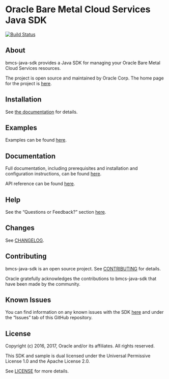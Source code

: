 # Oracle Bare Metal Cloud Services Java SDK
[![Build Status](https://travis-ci.org/oracle/bmcs-java-sdk.svg?branch=master)](https://travis-ci.org/oracle/bmcs-java-sdk)

## About

bmcs-java-sdk provides a Java SDK for managing your Oracle Bare Metal Cloud Services resources.

The project is open source and maintained by Oracle Corp. The home page for the project is [here](https://docs.us-phoenix-1.oraclecloud.com/Content/API/SDKDocs/javasdk.htm).

## Installation

See [the documentation](https://docs.us-phoenix-1.oraclecloud.com/Content/API/SDKDocs/javasdk.htm) for details.

## Examples

Examples can be found [here](/bmc-examples/src/main/java/).

## Documentation

Full documentation, including prerequisites and installation and configuration instructions, can be found [here](https://docs.us-phoenix-1.oraclecloud.com/Content/API/SDKDocs/javasdk.htm).

API reference can be found [here](https://docs.us-phoenix-1.oraclecloud.com/tools/java/latest/).

## Help

See the “Questions or Feedback?” section [here](https://docs.us-phoenix-1.oraclecloud.com/Content/API/SDKDocs/javasdk.htm).

## Changes

See [CHANGELOG](/CHANGELOG.md).

## Contributing

bmcs-java-sdk is an open source project. See [CONTRIBUTING](/CONTRIBUTING.md) for details.

Oracle gratefully acknowledges the contributions to bmcs-java-sdk that have been made by the community.

## Known Issues

You can find information on any known issues with the SDK [here](https://docs.us-phoenix-1.oraclecloud.com/Content/knownissues.htm) and under the “Issues” tab of this GitHub repository.

## License

Copyright (c) 2016, 2017, Oracle and/or its affiliates. All rights reserved.

This SDK and sample is dual licensed under the Universal Permissive License 1.0 and the Apache License 2.0.

See [LICENSE](/LICENSE.txt) for more details.

